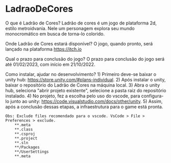 # LadraoDeCores
 
O que é Ladrão de Cores?
Ladrão de cores é um jogo de plataforma 2d, estilo metroidvania. Nele um personagem explora seu mundo monocromático em busca de torna-lo colorido.

Onde Ladrão de Cores estará disponível?
O jogo, quando pronto, será lançado na plataforma https://itch.io

Qual o prazo para conclusão do jogo?
O prazo para conclusão do jogo será até 01/02/2023, com início em 21/10/2022.

Como instalar, ajudar no desenvolvimento?
    1) Primeiro deve-se baixar o unity hub: https://store.unity.com/#plans-individual.
    2) Após instalar o unity, baixar o repositório do Ladrão de Cores na máquina local.
    3) Abra o unity hub, seleciona "abrir projeto existente", selecione a pasta raiz do repositório instalado.
    4) No projeto, fez a escolha pelo uso do vscode, para configura-lo junto ao unity: https://code.visualstudio.com/docs/other/unity.
    5) Assim, após a conclusão dessas etapas, a infraestrutura para o game está pronta.

    Obs: Exclude files recomendado para o vscode. VsCode > File > Preferences > exclude.
        **.meta
        **.class
        **.csproj
        **.project
        **.sln
        **/Packages
        **/UserSettings
        **.meta

